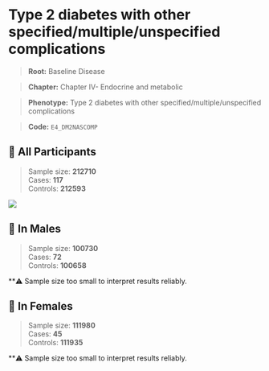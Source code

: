 # Type 2 diabetes with other specified/multiple/unspecified complications

> **Root:** Baseline Disease  

> **Chapter:** Chapter IV- Endocrine and metabolic  

> **Phenotype:** Type 2 diabetes with other specified/multiple/unspecified complications  

> **Code:** `E4_DM2NASCOMP`

## 🧪 All Participants  
> Sample size: **212710**  
> Cases: **117**  
> Controls: **212593**
<img src="/Disease/Figures/ALL/Incidence/E4_DM2NASCOMP.png"/>
<CsvTable src="/public/Disease/Data/ALL/Incidence/COX_E4_DM2NASCOMP.csv" label="🔍 View full results" />

## 👨 In Males  
> Sample size: **100730**  
> Cases: **72**  
> Controls: **100658**

**⚠️ Sample size too small to interpret results reliably.


## 👩 In Females  
> Sample size: **111980**  
> Cases: **45**  
> Controls: **111935**

**⚠️ Sample size too small to interpret results reliably.

